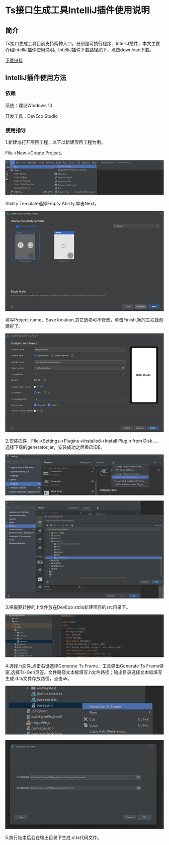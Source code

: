 # Ts接口生成工具IntelliJ插件使用说明

## 简介

Ts接口生成工具目前支持两种入口，分别是可执行程序、IntelliJ插件，本文主要介绍IntelliJ插件使用说明。IntelliJ插件下载路径如下，点击download下载。

[下载链接](https://plugins.jetbrains.com/plugin/21420-ts-generator/edit/versions)

## IntelliJ插件使用方法

### 依赖

系统：建议Windows 10

开发工具：DevEco Studio

### 使用指导

1.新建或打开项目工程，以下以新建项目工程为例。

File->New->Create Project。

![](../../figures/DevEco_step_newFile.png)

Ability Template选择Empty Ability,单击Next。

![](../../figures/DevEco_step_firstNext.png)

填写Project name、Save location,其它选项可不修改，单击Finish,新的工程就创建好了。

![](../../figures/DevEco_step_finish.png)

2.安装插件，File->Settings->Plugins->Installed->Install Plugin from Disk...，选择下载的generator.jar，安装成功之后重启IDE。

![](../../figures/DevEco_step_pluginsOk.png)

![](../../figures/DevEco_step_napiPlugins.png)

3.把需要转换的.h文件放在DevEco stdio新建项目的src目录下。

![](../../figures/DevEco_step_ts.png)

4.选择.h文件,点击右键选择Generate Ts Frame，工具弹出Generate Ts Frame弹窗,选择Ts-Gen页签。文件路径文本框填写.h文件路径；输出目录选择文本框填写生成.d.ts文件存放路径，点击ok。

![](../../figures/DevEco_step_tsGenerate.png)

![](../../figures/DevEco_step_ts_ok.png)

5.执行结束后会在输出目录下生成.d.ts代码文件。
